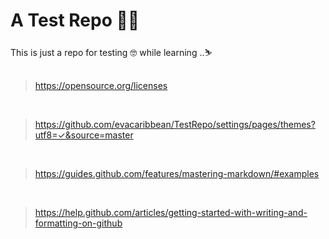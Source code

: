 ﻿# A Test Repo 🎄🎅

This is just a repo for testing 🤓 while learning ..⛷️
<br><br>

> https://opensource.org/licenses
<br>

> https://github.com/evacaribbean/TestRepo/settings/pages/themes?utf8=✓&source=master
<br>

> https://guides.github.com/features/mastering-markdown/#examples
<br>

> https://help.github.com/articles/getting-started-with-writing-and-formatting-on-github 